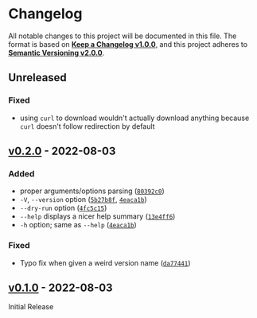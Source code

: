 <!--
  Copyright (c) 2022 Michael Federczuk
  SPDX-License-Identifier: CC-BY-SA-4.0
-->

<!-- markdownlint-disable no-duplicate-heading -->

# Changelog #

All notable changes to this project will be documented in this file.
The format is based on [**Keep a Changelog v1.0.0**](https://keepachangelog.com/en/1.0.0/),
and this project adheres to [**Semantic Versioning v2.0.0**](https://semver.org/spec/v2.0.0.html).

## Unreleased ##

### Fixed ###

* using `curl` to download wouldn't actually download anything because `curl` doesn't follow redirection by default

## [v0.2.0] - 2022-08-03 ##

[v0.2.0]: https://github.com/mfederczuk/ktlint-install/releases/tag/v0.2.0

### Added ###

* proper arguments/options parsing ([`80392c0`])
* `-V`, `--version` option ([`5b27b8f`], [`4eaca1b`])
* `--dry-run` option ([`4fc5c15`])
* `--help` displays a nicer help summary ([`13e4ff6`])
* `-h` option; same as `--help` ([`4eaca1b`])

### Fixed ###

* Typo fix when given a weird version name ([`da77441`])

[`80392c0`]: https://github.com/mfederczuk/ktlint-install/commit/80392c03180f52df9eb8cad862bbde67bf2780af
[`5b27b8f`]: https://github.com/mfederczuk/ktlint-install/commit/5b27b8f491a0ffe94dd6c4a0a384ad1868c9634a
[`4eaca1b`]: https://github.com/mfederczuk/ktlint-install/commit/4eaca1b1904ae8b9193c4ecc15ec48152c374b4a
[`4fc5c15`]: https://github.com/mfederczuk/ktlint-install/commit/4fc5c15300a39814273c9618d6cf107b4a69f309
[`13e4ff6`]: https://github.com/mfederczuk/ktlint-install/commit/13e4ff6d96a120a43cad1873f40ef9822a421428
[`da77441`]: https://github.com/mfederczuk/ktlint-install/commit/da77441d60ac552b35937b6c3d7e0bed97f4940d

## [v0.1.0] - 2022-08-03 ##

[v0.1.0]: https://github.com/mfederczuk/ktlint-install/releases/tag/v0.1.0

Initial Release
